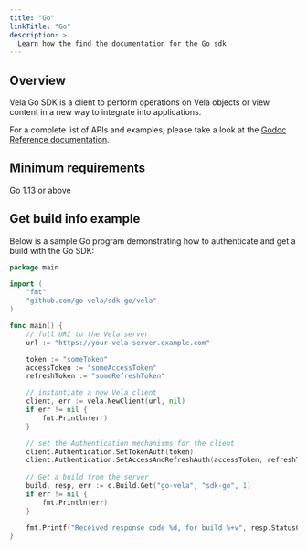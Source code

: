 ```yaml
---
title: "Go"
linkTitle: "Go"
description: >
  Learn how the find the documentation for the Go sdk
---
```


## Overview

Vela Go SDK is a client to perform operations on Vela objects or view content in a new way to integrate into applications.

For a complete list of APIs and examples, please take a look at the [Godoc Reference documentation](https://pkg.go.dev/github.com/go-vela/sdk-go/vela).

## Minimum requirements

Go 1.13 or above

## Get build info example

Below is a sample Go program demonstrating how to authenticate and get a build with the Go SDK:

```go
package main

import (
    "fmt"
    "github.com/go-vela/sdk-go/vela"
)

func main() {
    // full URI to the Vela server
    url := "https://your-vela-server.example.com"

    token := "someToken"
    accessToken := "someAccessToken"
    refreshToken := "someRefreshToken"   

    // instantiate a new Vela client
    client, err := vela.NewClient(url, nil)
    if err != nil {
        fmt.Println(err)
    }    

    // set the Authentication mechanisms for the client
    client.Authentication.SetTokenAuth(token)
    client.Authentication.SetAccessAndRefreshAuth(accessToken, refreshToken) 
    
    // Get a build from the server
    build, resp, err := c.Build.Get("go-vela", "sdk-go", 1)
    if err != nil {
        fmt.Println(err)
    }

    fmt.Printf("Received response code %d, for build %+v", resp.StatusCode, build)    
}
```

